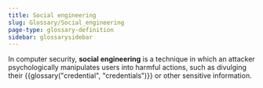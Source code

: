 ```yaml
---
title: Social engineering
slug: Glossary/Social_engineering
page-type: glossary-definition
sidebar: glossarysidebar
---
```


In computer security, **social engineering** is a technique in which an attacker psychologically manipulates users into harmful actions, such as divulging their {{glossary("credential", "credentials")}} or other sensitive information.

